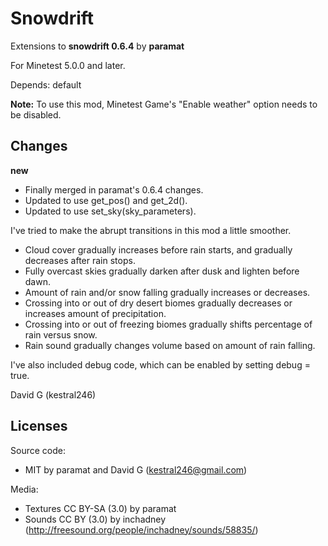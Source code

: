 Snowdrift
=========
Extensions to **snowdrift 0.6.4** by **paramat**

For Minetest 5.0.0 and later.

Depends: default

**Note:** To use this mod, Minetest Game's "Enable weather" option needs to be disabled.

Changes
-------
**new**

- Finally merged in paramat's 0.6.4 changes.
- Updated to use get_pos() and get_2d().
- Updated to use set_sky(sky_parameters).


I've tried to make the abrupt transitions in this mod a little smoother.

- Cloud cover gradually increases before rain starts, and gradually decreases after rain stops.
- Fully overcast skies gradually darken after dusk and lighten before dawn.
- Amount of rain and/or snow falling gradually increases or decreases.
- Crossing into or out of dry desert biomes gradually decreases or increases amount of precipitation.
- Crossing into or out of freezing biomes gradually shifts percentage of rain versus snow.
- Rain sound gradually changes volume based on amount of rain falling.


I've also included debug code, which can be enabled by setting debug = true.


David G (kestral246)

Licenses
--------
Source code:

- MIT by paramat and David G (kestral246@gmail.com)

Media:

- Textures CC BY-SA (3.0) by paramat
- Sounds CC BY (3.0) by inchadney (http://freesound.org/people/inchadney/sounds/58835/)
